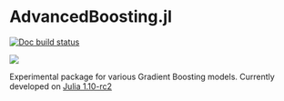 # AdvancedBoosting.jl

[![Doc build status](https://github.com/SaremS/AdvancedBoosting.jl/actions/workflows/docs.yml/badge.svg?branch=main)](https://github.com/SaremS/AdvancedBoosting.jl/actions/workflows/docs.yml?query=branch%3Amain)

[![](https://img.shields.io/badge/docs-blue)](https://sarems.github.io/AdvancedBoosting.jl/)


Experimental package for various Gradient Boosting models. Currently developed on [Julia 1.10-rc2](https://github.com/JuliaLang/julia/tree/v1.10.0-rc2)

